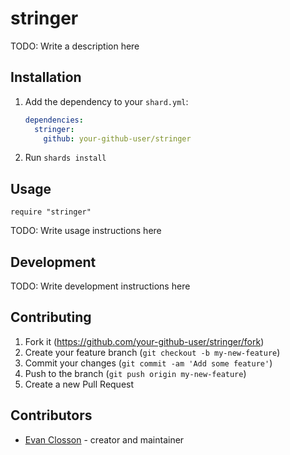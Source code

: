 # stringer

TODO: Write a description here

## Installation

1. Add the dependency to your `shard.yml`:

   ```yaml
   dependencies:
     stringer:
       github: your-github-user/stringer
   ```

2. Run `shards install`

## Usage

```crystal
require "stringer"
```

TODO: Write usage instructions here

## Development

TODO: Write development instructions here

## Contributing

1. Fork it (<https://github.com/your-github-user/stringer/fork>)
2. Create your feature branch (`git checkout -b my-new-feature`)
3. Commit your changes (`git commit -am 'Add some feature'`)
4. Push to the branch (`git push origin my-new-feature`)
5. Create a new Pull Request

## Contributors

- [Evan Closson](https://github.com/your-github-user) - creator and maintainer
